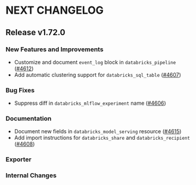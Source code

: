 # NEXT CHANGELOG

## Release v1.72.0

### New Features and Improvements

 * Customize and document `event_log` block in `databricks_pipeline` ([#4612](https://github.com/databricks/terraform-provider-databricks/pull/4612))
 * Add automatic clustering support for `databricks_sql_table` ([#4607](https://github.com/databricks/terraform-provider-databricks/pull/4607))

### Bug Fixes

 * Suppress diff in `databricks_mlflow_experiment` name ([#4606](https://github.com/databricks/terraform-provider-databricks/pull/4606))

### Documentation

 * Document new fields in `databricks_model_serving` resource ([#4615](https://github.com/databricks/terraform-provider-databricks/pull/4615))
 * Add import instructions for `databricks_share` and `databricks_recipient` ([#4608](https://github.com/databricks/terraform-provider-databricks/pull/4608))

### Exporter

### Internal Changes

